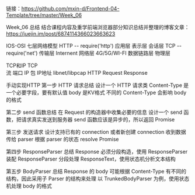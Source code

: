 链接：https://github.com/mxin-d/Frontend-04-Template/tree/master/Week_06

Week_06 总结
结合课程内容及重学前端浏览器部分知识总结并整理的博客文章：https://juejin.im/post/6874114366023663623

IOS-OSI 七层网络模型
HTTP -- require('http')
    应用层
    表示层
    会话层
TCP -- require('net')
    传输层
    Internent
    网络层
4G/5G/WI-FI
    数据链路层
    物理层
    
    
TCP和IP
TCP   
    流
    端口
IP
    包
    IP地址
    libnet/libpcap
HTTP
    Request
    Response
    
    
手动实现HTTP
第一步 HTTP 请求总结
    设计一个 HTTP 请求类
    Content-Type 是一个必要字段，要有默认值
    body 是KV格式
    不同的 Content-Type 会影响 body 的格式
    
第二步 send 函数总结
    在 Request 的构造器中收集必要的信息
    设计一个 send 函数，把请求真实发送到服务器
    send 函数应该是异步的，所以返回 Promise

第三步 发送请求
    设计支持已有的 connection 或者新创建 connection
    收到数据传给 parser
    根据 parser 的状态 resolve Promise
    
第四步 ResponseParser 总结
    Response 必须分段构造，使用 ResponseParser 装配
    ResponseParser 分段处理 ResponseText，使用状态机分析文本结构
    
第五步 BodyParser 总结
    Response 的 body 可能根据 Content-Type 有不同的结构，因此采用子 Parser 的结构来处理
    以 TrunkedBodyParser 为例，使用状态机处理 body 的格式
